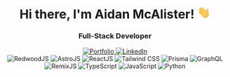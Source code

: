 <div align="center">
  <h1>Hi there, I'm Aidan McAlister! <img src="https://raw.githubusercontent.com/ABSphreak/ABSphreak/master/gifs/Hi.gif" width="30px"></h1>
</div>

<div align="center">
  <h3>Full-Stack Developer</h3>
</div>

<div align="center">
  <a href="https://www.aidanmcalister.com" target="_blank">
    <img src="https://img.shields.io/badge/Check%20out%20my%20portfolio-%23d4494c?style=for-the-badge" alt="Portfolio" />
  </a>
  <a href="https://www.linkedin.com/in/aidan-mcalister-2454102a0" target="_blank">
    <img src="https://img.shields.io/badge/-Aidan%20McAlister-blue?style=for-the-badge&logo=Linkedin&logoColor=white&link=https://www.linkedin.com/in/aidan-mcalister-2454102a0" alt="LinkedIn" />
  </a>
</div>

<!---
---

- 🔭 I’m currently working on **Web Development Projects**.
- 🌱 Always learning.
- 👯 I’m looking to collaborate and contribute to **open source**.
- 💬 Ask me about RedwoodJS, React, Tailwind, JavaScript, etc.

---
-->
<div align="center">
  <img width="50" src="https://redwoodjs.com/images/brand/mark.svg" alt="RedwoodJS" title="RedwoodJS"/>
  <img width="50" src="https://astro.build/assets/press/astro-icon-light-gradient.svg" alt="AstroJS" title="AstroJS" height="50"/>
  <img width="50" src="https://user-images.githubusercontent.com/25181517/183897015-94a058a6-b86e-4e42-a37f-bf92061753e5.png" alt="ReactJS" title="ReactJS"/>
  <img width="50" src="https://user-images.githubusercontent.com/25181517/202896760-337261ed-ee92-4979-84c4-d4b829c7355d.png" alt="Tailwind CSS" title="Tailwind CSS"/>
  <img width="50" src="https://cdn.jsdelivr.net/gh/devicons/devicon@latest/icons/prisma/prisma-original.svg" alt="Prisma" title="Prisma"/>
  <img width="50" src="https://cdn.jsdelivr.net/gh/devicons/devicon@latest/icons/graphql/graphql-plain.svg" alt="GraphQL" title="GraphQL"/>
  <img width="50" src="https://remix.run/_brand/remix-letter-glowing.png" alt="RemixJS" title="RemixJS" />
  <img width="50" src="https://user-images.githubusercontent.com/25181517/183890598-19a0ac2d-e88a-4005-a8df-1ee36782fde1.png" alt="TypeScript" title="TypeScript"/>
  <img width="50" src="https://user-images.githubusercontent.com/25181517/117447155-6a868a00-af3d-11eb-9cfe-245df15c9f3f.png" alt="JavaScript" title="JavaScript"/>
  <img width="50" src="https://user-images.githubusercontent.com/25181517/183423507-c056a6f9-1ba8-4312-a350-19bcbc5a8697.png" alt="Python" title="Python"/>
</div>

<br>

<!---
<div align="center">
  <a href="#">
    <img src="https://github-readme-stats.vercel.app/api?username=aidankmcalister&show_icons=true&theme=dark" alt="Github stats" height="200">
  </a>
  <a href="#">
    <img src="https://github-readme-stats.vercel.app/api/top-langs/?username=aidankmcalister&show_icons=true&theme=dark&layout=donut" alt="Top Langs" height="200">
  </a>
</div>
-->


